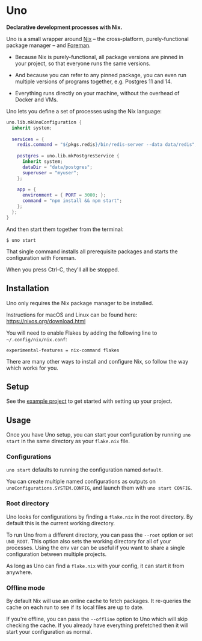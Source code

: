 # Uno

**Declarative development processes with Nix.**

Uno is a small wrapper around [Nix](https://github.com/NixOS/nix) – the cross-platform, purely-functional package manager – and [Foreman](https://github.com/ddollar/foreman).

* Because Nix is purely-functional, all package versions are pinned in your project, so that everyone runs the same versions. 

* And because you can refer to any pinned package, you can even run multiple versions of programs together, e.g. Postgres 11 and 14.

* Everything runs directly on your machine, without the overhead of Docker and VMs.

Uno lets you define a set of processes using the Nix language:

```nix
uno.lib.mkUnoConfiguration {
  inherit system;
  
  services = {
    redis.command = "${pkgs.redis}/bin/redis-server --data data/redis";
    
    postgres = uno.lib.mkPostgresService {
      inherit system;
      dataDir = "data/postgres";
      superuser = "myuser";
    };
    
    app = {
      environment = { PORT = 3000; };
      command = "npm install && npm start";
    };
  };
}
```

And then start them together from the terminal:

```
$ uno start
```

That single command installs all prerequisite packages and starts the configuration with Foreman.

When you press Ctrl-C, they'll all be stopped.

## Installation

Uno only requires the Nix package manager to be installed. 

Instructions for macOS and Linux can be found here: https://nixos.org/download.html

You will need to enable Flakes by adding the following line to `~/.config/nix/nix.conf`:

```
experimental-features = nix-command flakes
```

There are many other ways to install and configure Nix, so follow the way which works for you.

## Setup

See the [example project](https://github.com/jkxyz/uno/blob/main/example/flake.nix) to get started with setting up your project.

## Usage

Once you have Uno setup, you can start your configuration by running `uno start` in the same directory as your `flake.nix` file.

### Configurations

`uno start` defaults to running the configuration named `default`.

You can create multiple named configurations as outputs on `unoConfigurations.SYSTEM.CONFIG`, and launch them with `uno start CONFIG`.

### Root directory

Uno looks for configurations by finding a `flake.nix` in the root directory. By default this is the current working directory.

To run Uno from a different directory, you can pass the `--root` option or set `UNO_ROOT`. This option also sets the working directory for all of your processes. Using the env var can be useful if you want to share a single configuration between multiple projects.

As long as Uno can find a `flake.nix` with your config, it can start it from anywhere. 

### Offline mode

By default Nix will use an online cache to fetch packages. It re-queries the cache on each run to see if its local files are up to date.

If you're offline, you can pass the `--offline` option to Uno which will skip checking the cache. If you already have everything prefetched then it will start your configuration as normal.
